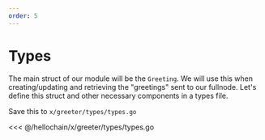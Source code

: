 ```yaml
---
order: 5
---
```


# Types

The main struct of our module will be the `Greeting`. We will use this when
creating/updating and retrieving the "greetings" sent to our fullnode. Let's
define this struct and other necessary components in a types file.

Save this to `x/greeter/types/types.go`

<<< @/hellochain/x/greeter/types/types.go
